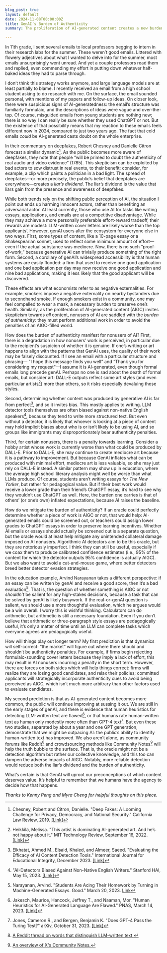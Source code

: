 ```yaml
---
blog_post: true
layout: default
date: 2024-11-08T00:00:00Z
title: GenAI’s Burden of Authenticity
summary: The proliferation of AI-generated content creates a new burden for AI nonusers to prove their authenticity.

---
```


In 11th grade, I sent several emails to local professors begging to intern in their research labs for the summer. These weren’t good emails. Littered with flowery adjectives about what I wanted to delve into for the summer, most emails unsurprisingly went unread. And yet a couple professors read them and replied, even commending my effort in putting down whatever half-baked ideas they had to parse through. 

I don’t think this strategy works anymore, and large language models are at least partially to blame. I recently received an email from a high school student asking to do research with me. On the surface, the email sounded personal, with mentions of my papers and follow-up ideas. On closer look, there were suspicious signs of AI-generatedness: the email’s structure was familiarly formulaic, and the descriptions of ideas were vague and over-the-top. Of course, misguided emails from young students are nothing new; there is no way I can really be sure whether they used ChatGPT or not. But the existence of that possibility means that my reaction to these emails feels different now in 2024, compared to just two years ago. The fact that cold emails *could* be AI-generated casts doubt on the whole enterprise.

In their commentary on deepfakes, Robert Chesney and Danielle Citron forecast a similar dynamic[^1]. As the public becomes more aware of deepfakes, they note that people “will be primed to doubt the authenticity of real audio and video evidence” (1785). This skepticism can be exploited by bad actors to sow distrust in real events, to their benefit; consider, for example, a clip which paints a politician in a bad light. The spread of deepfakes—or more precisely, the public’s belief that deepfakes are everywhere—creates a *liar’s dividend*. The liar’s dividend is the value that liars gain from the presence and awareness of deepfakes.

While both trends rely on the shifting public perception of AI, the situation I point out ends up harming innocent actors, rather than benefiting an adversarial actor. At least currently, those who use AI for tasks like writing essays, applications, and emails are at a competitive disadvantage. While they may achieve a more personally preferable effort-reward tradeoff, their rewards are modest: LLM-written cover letters are likely worse than the top applicants’. However, genAI users alter the ecosystem for everyone else in two ways. First, some types of content, like a 10-page essay or a Shakespearian sonnet, used to reflect some minimum amount of effort—even if the actual substance was mediocre. Now, there is no such “proof-of-work,” because generative AI can trivially produce something of the right form. Second, a corollary of genAI’s widespread accessibility is that human systems are easily flooded: a firm that used to receive one good application and one bad application per day may now receive one good application and nine bad applications, making it less likely that the good applicant will be discovered. 

These effects are what economists refer to as negative externalities. For example, smokers impose a negative externality on nearby bystanders due to secondhand smoke. If enough smokers exist in a community, one may feel compelled to wear a mask, a necessary burden to preserve one’s health. Similarly, as the proliferation of AI-generated content (AIGC) invites skepticism towards *all* content, nonusers of AI are saddled with the *burden of authenticity*: they must perform additional work in order to avoid the penalties of an AIGC-filled world.

How does the burden of authenticity manifest for nonusers of AI? First, there is a degradation in how nonusers’ work is perceived, in particular due to the recipient’s suspicion of whether it is genuine. If one’s writing or art happens to align with the patterns that GenAI uses, the quality of their work may be falsely discounted. If I see an email with a particular structure and phrasing— ”I hope this message finds you well” and “Thank you for considering my request”—I assume it is AI-generated, even though formal emails long precede genAI. Perhaps no one is sad about the death of formal emails, but consider art: DALL-E outputs reflect some art styles (and even particular artists[^2]) more than others, so it risks especially devaluing those styles. 

Second, determining whether content was produced by generative AI is far from perfect[^3], and so it invites bias. This mostly applies to writing. LLM detector tools themselves are often biased against non-native English speakers[^4], because they tend to write more structured text. But even without a detector, it is likely that whoever is looking at a piece of content may hold implicit biases about who is or isn’t likely to be using AI, and so groups like immigrants may disproportionately bear authenticity penalties.

Third, for certain nonusers, there is a penalty towards learning. Consider a hobby artist whose work is currently worse than what could be produced by DALL-E. Prior to DALL-E, she may continue to create mediocre art because it is a pathway to improvement. But because GenAI inflates what can be produced with minimal effort, mediocre art is less valuable, so she may just rely on DALL-E instead. A similar pattern may show up in education, where the average high school literary analysis might well be worse than what LLMs produce. Of course, students aren’t writing essays for *The New Yorker*, but rather for pedagogical value. But if their best work would receive a lower grade than their friend’s ChatGPT essay, it’s hard to see why they wouldn’t use ChatGPT as well. Here, the burden one carries is that of others’ (or one’s own) inflated expectations, because AI raises the baseline.

How do we mitigate the burden of authenticity? If an oracle could perfectly determine whether a piece of work is AIGC or not, that would help: AI-generated emails could be screened out, or teachers could assign lower grades to ChatGPT essays in order to preserve learning incentives. Whether AI emails or essays should actually be screened out is a separate question, but the oracle would at least help mitigate any unintended collateral damage imposed on AI nonusers. Algorithmic AI detectors aim to be this oracle, but they are notoriously imperfect. I think they can still be useful, especially if we coax them to produce calibrated confidence estimates (i.e., 95% of the content for which the detector outputs 95% confidence is actually AIGC). But we also want to avoid a cat-and-mouse game, where better detectors breed better detector evasion strategies.

In the education example, Arvind Narayanan takes a different perspective: if an essay can be written by genAI and receive a good score, then it’s a bad evaluation[^5]. That is, the question of whether something is AIGC or not *shouldn’t* be salient for any high-stakes decisions, because a task that can be solved by genAI is likely busywork. If the real-or-genAI question is salient, we should use a more thoughtful evaluation, which he argues would be a win overall. I worry this is wishful thinking. Calculators can do arithmetic, but arithmetic is still a necessary foundation. Even if you don’t believe that arithmetic or three-paragraph style essays are pedagogically useful, it’s only a matter of time until an LLM can complete tasks which everyone agrees are pedagogically useful.

How will things play out longer term? My first prediction is that dynamics will self-correct: “the market” will figure out where there should and shouldn’t be authenticity penalties. For example, if firms begin rejecting formulaic-sounding cover letters because they imply a lack of effort, this may result in AI nonusers incurring a penalty in the short term. However, there are forces on both sides which will help things correct: firms will realize they are losing good candidates, and relax their policies; committed applicants will strategically incorporate authenticity cues to avoid being perceived as AIGC, which isn’t much more arbitrary than other factors used to evaluate candidates. 

My second prediction is that as AI-generated content becomes more common, the public will continue improving at sussing it out. We are still in the early stages of genAI, and there is evidence that human heuristics for detecting LLM-written text are flawed[^6], or that humans rate human-written text as human only modestly more often than GPT-4 text[^7]. But even these two studies, separated by about a year and one GPT generation, demonstrate that we might be outpacing AI: the public’s ability to identify human-written text has improved. We also aren’t alone, as community forums like Reddit[^8] and crowdsourcing methods like Community Notes[^9] will help the truth bubble to the surface. That is, the oracle might not be a detection algorithm but rather our collective knowledge, and this too can dampen the adverse impacts of AIGC. Notably, more reliable detection would reduce both the liar’s dividend and the burden of authenticity.

What’s certain is that GenAI will uproot our preconceptions of which content deserves value. It’s helpful to remember that we humans have the agency to decide how that happens.

*Thanks to Kenny Peng and Myra Cheng for helpful thoughts on this piece.*

[^1]: Chesney, Robert and Citron, Danielle. "Deep Fakes: A Looming Challenge for Privacy, Democracy, and National Security." California Law Review, 2019. [[Link]](https://ssrn.com/abstract=3213954)

[^2]: Heikkilä, Melissa. "This artist is dominating AI-generated art. And he’s not happy about it." MIT Technology Review, September 16, 2022. [[Link]](https://www.technologyreview.com/2022/09/16/1059598/this-artist-is-dominating-ai-generated-art-and-hes-not-happy-about-it/)

[^3]: Elkhatat, Ahmed M., Elsaid, Khaled, and Almeer, Saeed. "Evaluating the Efficacy of AI Content Detection Tools." International Journal for Educational Integrity, December 2023. [[Link]](https://doi.org/10.1007/s40979-023-00140-5)

[^4]: "AI-Detectors Biased Against Non-Native English Writers." Stanford HAI, May 15, 2023. [[Link]](https://hai.stanford.edu/news/ai-detectors-biased-against-non-native-english-writers)

[^5]: Narayanan, Arvind. "Students Are Acing Their Homework by Turning in Machine-Generated Essays. Good." March 20, 2023. [Link](https://www.aisnakeoil.com/p/students-are-acing-their-homework)

[^6]: Jakesch, Maurice, Hancock, Jeffrey T., and Naaman, Mor. "Human Heuristics for AI-Generated Language Are Flawed." PNAS, March 14, 2023. [[Link]](https://doi.org/10.1073/pnas.2208839120)

[^7]: Jones, Cameron R., and Bergen, Benjamin K. "Does GPT-4 Pass the Turing Test?" arXiv, October 31, 2023. [[Link]](https://arxiv.org/abs/2310.20216v2)

[^8]: [A Reddit thread on words that distinguish LLM-written text.](https://www.reddit.com/r/OpenAI/comments/1cdo36l/whats_your_personal_tell_word_to_identify/)

[^9]: [An overview of X's Community Notes.](https://communitynotes.x.com/guide/en/about/introduction)
